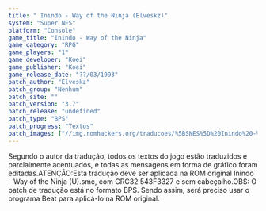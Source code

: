 ```yaml
---
title: " Inindo - Way of the Ninja (Elveskz)"
system: "Super NES"
platform: "Console"
game_title: "Inindo - Way of the Ninja"
game_category: "RPG"
game_players: "1"
game_developer: "Koei"
game_publisher: "Koei"
game_release_date: "??/03/1993"
patch_author: "Elveskz"
patch_group: "Nenhum"
patch_site: ""
patch_version: "3.7"
patch_release: "undefined"
patch_type: "BPS"
patch_progress: "Textos"
patch_images: ["//img.romhackers.org/traducoes/%5BSNES%5D%20Inindo%20-%20Elveskz%20-%201.png","//img.romhackers.org/traducoes/%5BSNES%5D%20Inindo%20-%20Elveskz%20-%202.png","//img.romhackers.org/traducoes/%5BSNES%5D%20Inindo%20-%20Elveskz%20-%203.png"]
---
```

Segundo o autor da tradução, todos os textos do jogo estão traduzidos e parcialmente acentuados, e todas as mensagens em forma de gráfico foram editadas.ATENÇÃO:Esta tradução deve ser aplicada na ROM original Inindo - Way of the Ninja (U).smc, com CRC32 543F3327 e sem cabeçalho.OBS: O patch de tradução está no formato BPS. Sendo assim, será preciso usar o programa Beat para aplicá-lo na ROM original.